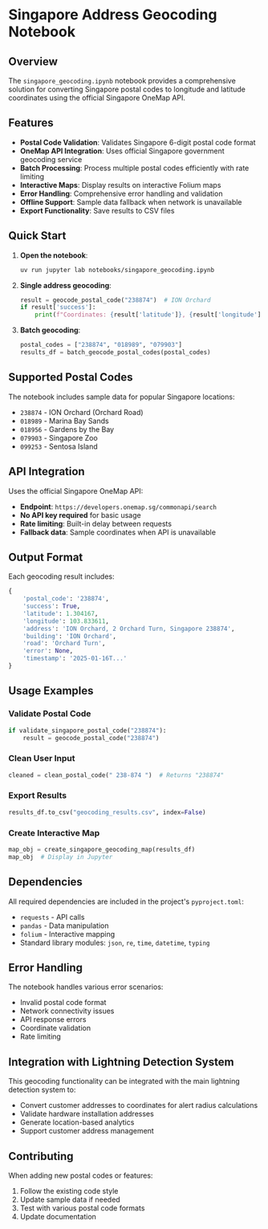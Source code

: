 # Singapore Address Geocoding Notebook

## Overview

The `singapore_geocoding.ipynb` notebook provides a comprehensive solution for converting Singapore postal codes to longitude and latitude coordinates using the official Singapore OneMap API.

## Features

- **Postal Code Validation**: Validates Singapore 6-digit postal code format
- **OneMap API Integration**: Uses official Singapore government geocoding service
- **Batch Processing**: Process multiple postal codes efficiently with rate limiting
- **Interactive Maps**: Display results on interactive Folium maps
- **Error Handling**: Comprehensive error handling and validation
- **Offline Support**: Sample data fallback when network is unavailable
- **Export Functionality**: Save results to CSV files

## Quick Start

1. **Open the notebook**:
   ```bash
   uv run jupyter lab notebooks/singapore_geocoding.ipynb
   ```

2. **Single address geocoding**:
   ```python
   result = geocode_postal_code("238874")  # ION Orchard
   if result['success']:
       print(f"Coordinates: {result['latitude']}, {result['longitude']}")
   ```

3. **Batch geocoding**:
   ```python
   postal_codes = ["238874", "018989", "079903"]
   results_df = batch_geocode_postal_codes(postal_codes)
   ```

## Supported Postal Codes

The notebook includes sample data for popular Singapore locations:
- `238874` - ION Orchard (Orchard Road)
- `018989` - Marina Bay Sands
- `018956` - Gardens by the Bay
- `079903` - Singapore Zoo
- `099253` - Sentosa Island

## API Integration

Uses the official Singapore OneMap API:
- **Endpoint**: `https://developers.onemap.sg/commonapi/search`
- **No API key required** for basic usage
- **Rate limiting**: Built-in delay between requests
- **Fallback data**: Sample coordinates when API is unavailable

## Output Format

Each geocoding result includes:
```python
{
    'postal_code': '238874',
    'success': True,
    'latitude': 1.304167,
    'longitude': 103.833611,
    'address': 'ION Orchard, 2 Orchard Turn, Singapore 238874',
    'building': 'ION Orchard',
    'road': 'Orchard Turn',
    'error': None,
    'timestamp': '2025-01-16T...'
}
```

## Usage Examples

### Validate Postal Code
```python
if validate_singapore_postal_code("238874"):
    result = geocode_postal_code("238874")
```

### Clean User Input
```python
cleaned = clean_postal_code(" 238-874 ")  # Returns "238874"
```

### Export Results
```python
results_df.to_csv("geocoding_results.csv", index=False)
```

### Create Interactive Map
```python
map_obj = create_singapore_geocoding_map(results_df)
map_obj  # Display in Jupyter
```

## Dependencies

All required dependencies are included in the project's `pyproject.toml`:
- `requests` - API calls
- `pandas` - Data manipulation
- `folium` - Interactive mapping
- Standard library modules: `json`, `re`, `time`, `datetime`, `typing`

## Error Handling

The notebook handles various error scenarios:
- Invalid postal code format
- Network connectivity issues
- API response errors
- Coordinate validation
- Rate limiting

## Integration with Lightning Detection System

This geocoding functionality can be integrated with the main lightning detection system to:
- Convert customer addresses to coordinates for alert radius calculations
- Validate hardware installation addresses
- Generate location-based analytics
- Support customer address management

## Contributing

When adding new postal codes or features:
1. Follow the existing code style
2. Update sample data if needed
3. Test with various postal code formats
4. Update documentation